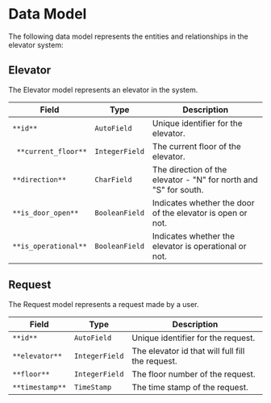 # Data Model
The following data model represents the entities and relationships in the elevator system:

## Elevator
The Elevator model represents an elevator in the system.

| **Field**            | **Type**       | **Description**                                                  |
| -------------------- | -------------- | ---------------------------------------------------------------- |
| `**id**`             | `AutoField`    | Unique identifier for the elevator.                              |
| ` **current_floor**` | `IntegerField` | The current floor of the elevator.                               |
| `**direction** `     | `CharField`    | The direction of the elevator - "N" for north and "S" for south. |
| `**is_door_open**`   | `BooleanField` | Indicates whether the door of the elevator is open or not.       |
| `**is_operational**` | `BooleanField` | Indicates whether the elevator is operational or not.            |

## Request
The Request model represents a request made by a user.

| **Field**       | **Type**       | **Description**                                  |
| --------------- | -------------- | ------------------------------------------------ |
| `**id**`        | `AutoField`    | Unique identifier for the request.               |
| `**elevator**`  | `IntegerField` | The elevator id that will full fill the request. |
| `**floor**`     | `IntegerField` | The floor number of the request.                 |
| `**timestamp**` | `TimeStamp`    | The time stamp of the request.                   |
